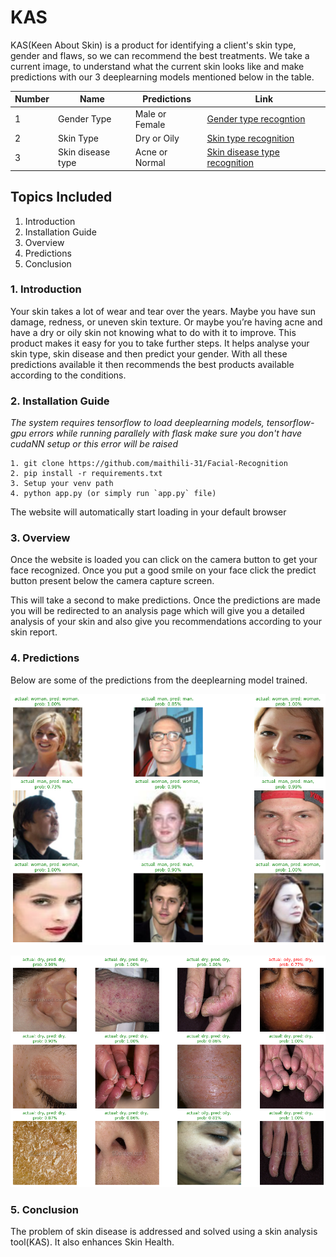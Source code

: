 # KAS

KAS(Keen About Skin) is a product for identifying a client's skin type, gender and flaws, so we can recommend the best treatments. We take a current image, to understand what the
current skin looks like and make predictions with our 3 deeplearning models mentioned below in the table.

 Number  | Name | Predictions | Link 
--- | --- | --- |--- 
1 | Gender Type | Male or Female | [Gender type recogntion](https://github.com/maithili-31/Project-For-Microsoft-Engage-Intern-2022/blob/main/Gender_Recognition.ipynb)
2 | Skin Type | Dry or Oily | [Skin type recognition](https://github.com/maithili-31/Project-For-Microsoft-Engage-Intern-2022/blob/main/Skin_Type_Recognition.ipynb)
3 | Skin disease type | Acne or Normal | [Skin disease type recognition](https://github.com/maithili-31/Project-For-Microsoft-Engage-Intern-2022/blob/main/Skin_Disease.ipynb)

## Topics Included

1. Introduction
2. Installation Guide
3. Overview
4. Predictions
5. Conclusion

### 1. Introduction

Your skin takes a lot of wear and tear over the years. Maybe you have sun damage, redness, or uneven skin texture. Or maybe you’re having acne and have a dry or oily skin not knowing what to do with it to improve. This product makes it easy for you to take further steps. It helps analyse your skin type, skin disease and then predict your gender. With all these predictions available it then recommends the best products available according to the conditions.

### 2. Installation Guide
*The system requires tensorflow to load deeplearning models, tensorflow-gpu errors while running parallely with flask make sure you don't have cudaNN setup or this error will be raised*

```elem
1. git clone https://github.com/maithili-31/Facial-Recognition
2. pip install -r requirements.txt
3. Setup your venv path
4. python app.py (or simply run `app.py` file)
```
The website will automatically start loading in your default browser

### 3. Overview
Once the website is loaded you can click on the camera button to get your face recognized. Once you put a good smile on your face click the predict button present below the camera capture screen. 

This will take a second to make predictions. Once the predictions are made you will be redirected to an analysis page which will give you a detailed analysis of your skin and also give you recommendations according to your skin report.

### 4. Predictions

Below are some of the predictions from the deeplearning model trained.

![IMG](https://github.com/maithili-31/Project-For-Microsoft-Engage-Intern-2022/blob/main/assets/gender_preds.png?raw=true)

![IMG](https://github.com/maithili-31/Project-For-Microsoft-Engage-Intern-2022/blob/main/assets/skin_type_preds.png?raw=true)

### 5. Conclusion
The problem of skin disease is addressed and solved using a skin analysis tool(KAS).
It also enhances Skin Health.
